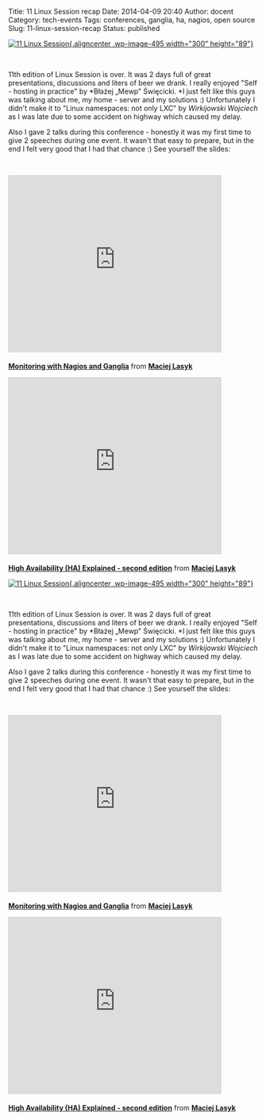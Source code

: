 Title: 11 Linux Session recap
Date: 2014-04-09 20:40
Author: docent
Category: tech-events
Tags: conferences, ganglia, ha, nagios, open source
Slug: 11-linux-session-recap
Status: published

<!--:en-->

[![11 Linux
Session](http://maciek.lasyk.info/sysop/wp-content/uploads/2014/03/11-300x89.jpg){.aligncenter
.wp-image-495 width="300"
height="89"}](http://maciek.lasyk.info/sysop/wp-content/uploads/2014/03/11.jpg)

 

11th edition of Linux Session is over. It was 2 days full of great
presentations, discussions and liters of beer we drank. I really enjoyed
"Self - hosting in practice" by *Błażej „Mewp” Święcicki. *I just felt
like this guys was talking about me, my home - server and my solutions
:) Unfortunately I didn't make it to "Linux namespaces: not only LXC"
by *Wirkijowski Wojciech* as I was late due to some accident on highway
which caused my delay.

Also I gave 2 talks during this conference - honestly it was my first
time to give 2 speeches during one event. It wasn't that easy to
prepare, but in the end I felt very good that I had that chance :) See
yourself the slides:

 

<iframe width="427" height="356" style="border: 1px solid #CCC; border-width: 1px 1px 0; margin-bottom: 5px; max-width: 100%;" src="http://www.slideshare.net/slideshow/embed_code/33338110" frameborder="0" marginwidth="0" marginheight="0" scrolling="no" allowfullscreen></iframe>

<div style="margin-bottom: 5px;">

**[Monitoring with Nagios and
Ganglia](https://www.slideshare.net/d0cent/monitoring-with-nagios-and-ganglia "Monitoring with Nagios and Ganglia")**
from **[Maciej Lasyk](http://www.slideshare.net/d0cent)**

</div>

<iframe width="427" height="356" style="border: 1px solid #CCC; border-width: 1px 1px 0; margin-bottom: 5px; max-width: 100%;" src="http://www.slideshare.net/slideshow/embed_code/33338702" frameborder="0" marginwidth="0" marginheight="0" scrolling="no" allowfullscreen></iframe>

<div style="margin-bottom: 5px;">

**[High Availability (HA) Explained - second
edition](https://www.slideshare.net/d0cent/high-availability-ha-explained-second-edition "High Availability (HA) Explained - second edition")**
from **[Maciej Lasyk](http://www.slideshare.net/d0cent)**

</div>

<!--:--><!--:pl-->

[![11 Linux
Session](http://maciek.lasyk.info/sysop/wp-content/uploads/2014/03/11-300x89.jpg){.aligncenter
.wp-image-495 width="300"
height="89"}](http://maciek.lasyk.info/sysop/wp-content/uploads/2014/03/11.jpg)

 

11th edition of Linux Session is over. It was 2 days full of great
presentations, discussions and liters of beer we drank. I really enjoyed
"Self - hosting in practice" by *Błażej „Mewp” Święcicki. *I just felt
like this guys was talking about me, my home - server and my solutions
:) Unfortunately I didn't make it to "Linux namespaces: not only LXC"
by *Wirkijowski Wojciech* as I was late due to some accident on highway
which caused my delay.

Also I gave 2 talks during this conference - honestly it was my first
time to give 2 speeches during one event. It wasn't that easy to
prepare, but in the end I felt very good that I had that chance :) See
yourself the slides:

 

<iframe width="427" height="356" style="border: 1px solid #CCC; border-width: 1px 1px 0; margin-bottom: 5px; max-width: 100%;" src="http://www.slideshare.net/slideshow/embed_code/33338110" frameborder="0" marginwidth="0" marginheight="0" scrolling="no" allowfullscreen></iframe>

<div style="margin-bottom: 5px;">

**[Monitoring with Nagios and
Ganglia](https://www.slideshare.net/d0cent/monitoring-with-nagios-and-ganglia "Monitoring with Nagios and Ganglia")**
from **[Maciej Lasyk](http://www.slideshare.net/d0cent)**

</div>

<iframe width="427" height="356" style="border: 1px solid #CCC; border-width: 1px 1px 0; margin-bottom: 5px; max-width: 100%;" src="http://www.slideshare.net/slideshow/embed_code/33338702" frameborder="0" marginwidth="0" marginheight="0" scrolling="no" allowfullscreen></iframe>

<div style="margin-bottom: 5px;">

**[High Availability (HA) Explained - second
edition](https://www.slideshare.net/d0cent/high-availability-ha-explained-second-edition "High Availability (HA) Explained - second edition")**
from **[Maciej Lasyk](http://www.slideshare.net/d0cent)**

</div>

<!--:-->
